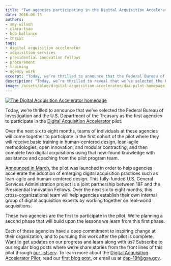 ```yaml
---
title: "Two agencies participating in the Digital Acquisition Accelerator pilot"
date: 2016-06-15
authors:
- amy-wilson
- clara-tsao
- bob-ballance
- chrisc
tags:
- digital acquisition accelerator
- acquisition services
- presidential innovation fellows
- procurement
- training
- agency work
excerpt: "Today, we’re thrilled to announce that the Federal Bureau of Investigation and the U.S. Department of the Treasury are the first two agencies to participate in the Digital Acquisition Accelerator Pilot."
description: "Today, we’re thrilled to reveal that we’ve selected the Federal Bureau of Investigation and the U.S. Department of the Treasury as the first two agencies to participate in the Digital Acquisition Accelerator Pilot."
image: /assets/blog/digital-acquisition-accelerator/daa-pilot-homepage.jpg
---
```


[![The Digital Acquisition Accelerator homepage]({{site.baseurl}}/assets/blog/digital-acquisition-accelerator/daa-pilot-homepage.jpg)](https://pages.18f.gov/digitalaccelerator/)

Today, we’re thrilled to announce that we’ve selected the Federal Bureau
of Investigation and the U.S. Department of the Treasury as the first
agencies to participate in the [Digital Acquisition
Accelerator](https://pages.18f.gov/digitalaccelerator/) pilot.

Over the next six to eight months, teams of individuals at these
agencies will come together to participate in the first cohort of the
pilot where they will receive basic training in human-centered design,
lean-agile methodologies, open innovation, and modular contracting, and
then complete two digital acquisitions using that new-found knowledge
with assistance and coaching from the pilot program team.

[Announced in
March](https://obamawhitehouse.archives.gov/blog/2016/03/09/fostering-culture-innovation-across-government-through-acquisition-innovation-labs),
the pilot was launched in order to help agencies accelerate the adoption
of emerging digital acquisition practices such as lean-agile and
human-centered design. This fully-funded U.S. General Services
Administration project is a joint partnership between 18F and the
Presidential Innovation Fellows. Over the next six to eight months, this
cross-organizational team will help agencies establish their own
internal group of digital acquisition experts by working together on
real-world acquisitions.

These two agencies are the first to participate in the pilot. We’re
planning a second phase that will build upon the lessons we learn from
this first phase.

Each of these agencies have a deep commitment to inspiring change at
their organization, and to pursuing this work after the pilot is
complete. Want to get updates on our progress and learn along with us?
Subscribe to our regular blog posts where we’re share stories from the
front lines of this pilot through [our
listserv](http://medium.us13.list-manage1.com/subscribe?u=5dc46345e0302158f44cf54d5&id=118734743e).
To learn more about the [Digital Acquisition Accelerator
Pilot](https://pages.18f.gov/digitalaccelerator/), read our [first
blog
post](https://18f.gsa.gov/2016/03/10/announcing-the-launch-of-the-digital-acquisitions-pilot/),
or email us at [dap-18f@gsa.gov](mailto:dap-18f@gsa.gov).
